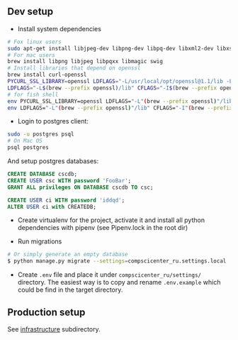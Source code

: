 ## Dev setup

* Install system dependencies
```bash
# Fox linux users
sudo apt-get install libjpeg-dev libpng-dev libpq-dev libxml2-dev libxslt1-dev libmagic-dev
# For mac users
brew install libpng libjpeg libpqxx libmagic swig
# Install libraries that depend on openssl
brew install curl-openssl
PYCURL_SSL_LIBRARY=openssl LDFLAGS="-L/usr/local/opt/openssl@1.1/lib -L/usr/local/opt/curl-openssl/lib" CPPFLAGS="-I/usr/local/opt/openssl@1.1/include -I/usr/local/opt/curl-openssl/include" pip install --compile --no-cache-dir pycurl
LDFLAGS="-L$(brew --prefix openssl)/lib" CFLAGS="-I$(brew --prefix openssl)/include" SWIG_FEATURES="-cpperraswarn -includeall -I$(brew --prefix openssl)/include" pip install m2crypto
# for fish shell
env PYCURL_SSL_LIBRARY=openssl LDFLAGS="-L"(brew --prefix openssl)"/lib -L/usr/local/opt/curl-openssl/lib" CPPFLAGS="-I"(brew --prefix openssl)"/include -I/usr/local/opt/curl-openssl/include" pip install --compile --no-cache-dir pycurl
env LDFLAGS="-L"(brew --prefix openssl)"/lib" CFLAGS="-I"(brew --prefix openssl)"/include" SWIG_FEATURES="-cpperraswarn -includeall -I"(brew --prefix openssl)"/include" pip install m2crypto

```
* Login to postgres client:

```bash
sudo -u postgres psql
# On Mac OS
psql postgres
```

And setup postgres databases:

```sql
CREATE DATABASE cscdb;
CREATE USER csc WITH password 'FooBar';
GRANT ALL privileges ON DATABASE cscdb TO csc;
```

```sql
CREATE USER ci WITH password 'iddqd';
ALTER USER ci with CREATEDB;
```

* Create virtualenv for the project, activate it and install all python dependencies with pipenv (see Pipenv.lock in the root dir)

* Run migrations
```bash
# Or simply generate an empty database
$ python manage.py migrate --settings=compscicenter_ru.settings.local
```

* Create `.env` file and place it under `compscicenter_ru/settings/` directory. The easiest way is to copy and rename `.env.example` which could be find in the target directory.




## Production setup

See [infrastructure](https://github.com/cscenter/site/tree/master/infrastructure) subdirectory.
